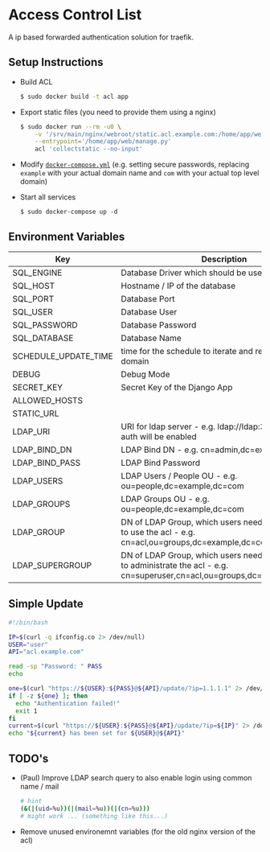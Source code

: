 # Access Control List
A ip based forwarded authentication solution for traefik.

## Setup Instructions
* Build ACL
  ```bash
  $ sudo docker build -t acl app
  ```

* Export static files (you need to provide them using a nginx)
  ```bash
  $ sudo docker run --rm -u0 \
      -v '/srv/main/nginx/webroot/static.acl.example.com:/home/app/web/static' \
      --entrypoint='/home/app/web/manage.py'
      acl 'collectstatic --no-input'
  ```

* Modify [`docker-compose.yml`](./docker-compose.yml) (e.g. setting secure passwords, replacing `example` with your actual domain name and `com` with your actual top level domain)

* Start all services
  ```
  $ sudo docker-compose up -d
  ```

## Environment Variables

| Key                  | Description                                                                                                                       | Default Value                 |
|----------------------|-----------------------------------------------------------------------------------------------------------------------------------|-------------------------------|
| SQL_ENGINE           | Database Driver which should be used                                                                                              | django.db.backends.postgresql |
| SQL_HOST             | Hostname / IP of the database                                                                                                     |                               |
| SQL_PORT             | Database Port                                                                                                                     | 5432                          |
| SQL_USER             | Database User                                                                                                                     | acl                           |
| SQL_PASSWORD         | Database Password                                                                                                                 |                               |
| SQL_DATABASE         | Database Name                                                                                                                     | acl                           |
| SCHEDULE_UPDATE_TIME | time for the schedule to iterate and request an ip for a domain                                                                   | 15 (minutes)                  |
| DEBUG                | Debug Mode                                                                                                                        | 0 / False                     |
| SECRET_KEY           | Secret Key of the Django App                                                                                                      | [autogenerated]               |
| ALLOWED_HOSTS        |                                                                                                                                   | 0.0.0.0                       |
| STATIC_URL           |                                                                                                                                   | 0.0.0.0                       |
| LDAP_URI             | URI for ldap server - e.g. ldap://ldap:389 - if set ldap auth will be enabled                                                     |                               |
| LDAP_BIND_DN         | LDAP Bind DN - e.g. cn=admin,dc=example,dc=com                                                                                    |                               |
| LDAP_BIND_PASS       | LDAP Bind Password                                                                                                                |                               |
| LDAP_USERS           | LDAP Users / People OU - e.g. ou=people,dc=example,dc=com                                                                         |                               |
| LDAP_GROUPS          | LDAP Groups OU - e.g. ou=people,dc=example,dc=com                                                                                 |                               |
| LDAP_GROUP           | DN of LDAP Group, which users need to be member of to use the acl - e.g. cn=acl,ou=groups,dc=example,dc=com                       |                               |
| LDAP_SUPERGROUP      | DN of LDAP Group, which users need to be member of to administrate the acl - e.g. cn=superuser,cn=acl,ou=groups,dc=example,dc=com |                               |


## Simple Update
```bash
#!/bin/bash

IP=$(curl -q ifconfig.co 2> /dev/null)
USER="user"
API="acl.example.com"

read -sp "Password: " PASS
echo

one=$(curl "https://${USER}:${PASS}@${API}/update/?ip=1.1.1.1" 2> /dev/null)
if [ -z ${one} ]; then
  echo "Authentication failed!"
  exit 1
fi
current=$(curl "https://${USER}:${PASS}@${API}/update/?ip=${IP}" 2> /dev/null)
echo "${current} has been set for ${USER}@${API}"
```


## TODO's
* (Paul) Improve LDAP search query to also enable login using common name / mail
  ```bash
  # hint
  (&(|(uid=%u))(|(mail=%u))(|(cn=%u)))
  # might work ... (something like this...)
  ```
* Remove unused environemnt variables (for the old nginx version of the acl)
